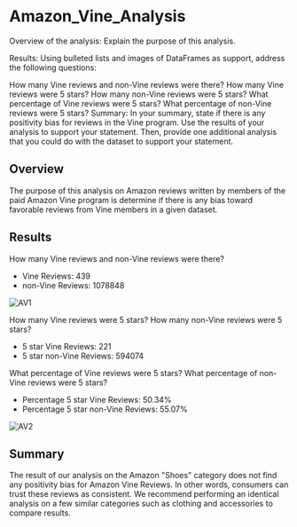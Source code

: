 # Amazon_Vine_Analysis
Overview of the analysis: Explain the purpose of this analysis.

Results: Using bulleted lists and images of DataFrames as support, address the following questions:

How many Vine reviews and non-Vine reviews were there?
How many Vine reviews were 5 stars? How many non-Vine reviews were 5 stars?
What percentage of Vine reviews were 5 stars? What percentage of non-Vine reviews were 5 stars?
Summary: In your summary, state if there is any positivity bias for reviews in the Vine program. Use the results of your analysis to support your statement. Then, provide one additional analysis that you could do with the dataset to support your statement.

## Overview
The purpose of this analysis on Amazon reviews written by members of the paid Amazon Vine program is determine if there is any bias toward favorable reviews from Vine members in a given dataset.

## Results 
How many Vine reviews and non-Vine reviews were there?
- Vine Reviews: 439 
- non-Vine Reviews: 1078848

![AV1](https://user-images.githubusercontent.com/80009944/132139437-4faf7d57-8f39-4f11-9edb-36fb8775c979.PNG)

How many Vine reviews were 5 stars? How many non-Vine reviews were 5 stars?
- 5 star Vine Reviews: 221
- 5 star non-Vine Reviews: 594074

What percentage of Vine reviews were 5 stars? What percentage of non-Vine reviews were 5 stars?
- Percentage 5 star Vine Reviews: 50.34%
- Percentage 5 star non-Vine Reviews: 55.07%

![AV2](https://user-images.githubusercontent.com/80009944/132139573-43137a9e-9fc2-4032-a160-28849275305b.PNG)

## Summary

The result of our analysis on the Amazon "Shoes" category does not find any positivity bias for Amazon Vine Reviews. In other words, consumers can trust these reviews as consistent. We recommend performing an identical analysis on a few similar categories such as clothing and accessories to compare results.











































